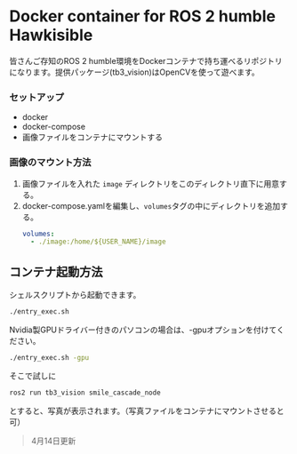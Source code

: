 #  Docker container for ROS 2 humble Hawkisible
皆さんご存知のROS 2 humble環境をDockerコンテナで持ち運べるリポジトリになります。提供パッケージ(tb3_vision)はOpenCVを使って遊べます。
### セットアップ
- docker
- docker-compose
- 画像ファイルをコンテナにマウントする

### 画像のマウント方法
1. 画像ファイルを入れた `image` ディレクトリをこのディレクトリ直下に用意する。
2. docker-compose.yamlを編集し、`volumes`タグの中にディレクトリを追加する。
   ```yaml
   volumes:
     - ./image:/home/${USER_NAME}/image
   ```

## コンテナ起動方法
シェルスクリプトから起動できます。
```bash
./entry_exec.sh
```
Nvidia製GPUドライバー付きのパソコンの場合は、-gpuオプションを付けてください。
```bash
./entry_exec.sh -gpu
```
そこで試しに
```bash
ros2 run tb3_vision smile_cascade_node
```
とすると、写真が表示されます。（写真ファイルをコンテナにマウントさせると可）
> 4月14日更新
